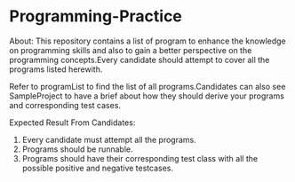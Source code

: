 # Programming-Practice
About: This repository contains a list of program to enhance the knowledge on programming skills and also to gain a better perspective on the programming concepts.Every candidate should attempt to cover all the programs listed herewith.

Refer to programList to find the list of all programs.Candidates can also see SampleProject to have a brief about how they should derive your programs and corresponding test cases.

Expected Result From Candidates:

1. Every candidate must attempt all the programs.
2. Programs should be runnable.
3. Programs should have their corresponding test class with all the possible positive and negative testcases.
